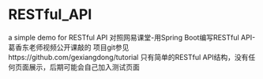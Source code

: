 # RESTful_API
a simple demo for RESTful API
对照网易课堂-用Spring Boot编写RESTful API-葛香东老师视频公开课敲的
项目git参见https://github.com/gexiangdong/tutorial
只有简单的RESTful API结构，没有任何页面展示，后期可能会自己加入测试页面
